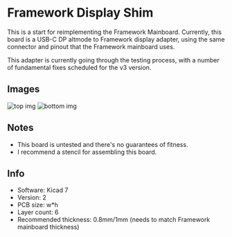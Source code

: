 # Framework Display Shim

This is a start for reimplementing the Framework Mainboard.
Currently, this board is a USB-C DP altmode to Framework display adapter,
using the same connector and pinout that the Framework mainboard uses.

This adapter is currently going through the testing process, with a number of fundamental fixes scheduled for the v3 version.

## Images

![top img](https://crimier.github.io/MyKiCad/Laptop%20mods/framework_mobo_lefthalf/framework_mobo_lefthalf_top.png)
![bottom img](https://crimier.github.io/MyKiCad/Laptop%20mods/framework_mobo_lefthalf/framework_mobo_lefthalf_bottom.png)

## Notes

- This board is untested and there's no guarantees of fitness.
- I recommend a stencil for assembling this board.

## Info

- Software: Kicad 7
- Version: 2
- PCB size: w*h
- Layer count: 6
- Recommended thickness: 0.8mm/1mm (needs to match Framework mainboard thickness)
